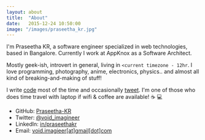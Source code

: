 ```yaml
---
layout: about
title:  "About"
date:   2015-12-24 10:50:00
image: "/images/praseetha_kr.jpg"
---
```


I'm Praseetha KR, a software engineer specialized in web technologies, based in Bangalore. Currently I work at AppKnox as a Software Architect.

Mostly geek-ish, introvert in general, living in `<current timezone - 12hr`. I love programming, photography, anime, electronics, physics.. and almost all kind of breaking-and-making of stuff!

I write [code](https://github.com/Praseetha-KR) most of the time and occasionally [tweet](https://twitter.com/void_imagineer). I'm one of those who does time travel with laptop if wifi & coffee are available! ☕ 💻

<div class="socialmedia m-2-v">
    <ul class="m-0-left">
        <li>
            GitHub: <a target="_blank" href="https://github.com/Praseetha-KR">Praseetha-KR</a>
        </li>
        <li>
            Twitter: <a target="_blank" href="https://twitter.com/void_imagineer">@void_imagineer</a>
        </li>
        <li>
            LinkedIn: <a target="_blank" href="https://www.linkedin.com/in/praseethakr">in/praseethakr</a>
        </li>
        <li>
            Email: <a target="_blank" href="mailto:void.imagieer@gmail.com">void.imagieer[at]gmail[dot]com</a>
        </li>
    </ul>
</div>
